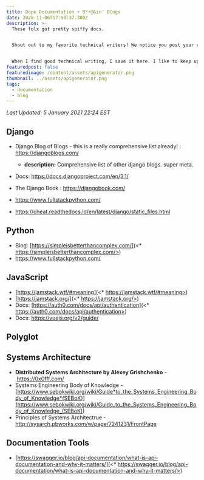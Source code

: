 ```yaml
---
title: Dope Documentation + B*+@&in' Blogs
date: 2020-11-06T17:58:37.300Z
description: >-
  These folx got pretty spiffy docs. 


  Shout out to my favorite technical writers! We notice you post your versions at the top of the tutorial, we love your accessible and simple color scheme, thank you for having the right code / content combo. We salute you.


  When I find good technical writing, I save it here. I like to keep up with best practices. More to come...
featuredpost: false
featuredimage: /content/assets/apigenerator.png
thumbnail: ../assets/apigenerator.png
tags:
  - documentation
  - blog
---
```


_Last Updated: 5 January 2021 22:24 EST_

## Django

- Django Blog of Blogs - this is a really comprehensive list already! : <https://djangoblogs.com/>

  - **description:** Comprehensive list of other django blogs. super meta.

- Docs: <https://docs.djangoproject.com/en/3.1/>
- The Django Book : <https://djangobook.com/>
- <https://www.fullstackpython.com/>
- <https://cheat.readthedocs.io/en/latest/django/static_files.html>

## Python

- Blog: [https://simpleisbetterthancomplex.com/](<* https://simpleisbetterthancomplex.com/>)
- <https://www.fullstackpython.com/>

## JavaScript

- [https://jamstack.wtf/#meaning](<* https://jamstack.wtf/#meaning>)
- [https://jamstack.org/](<* https://jamstack.org/>)
- Docs: [https://auth0.com/docs/api/authentication](<* https://auth0.com/docs/api/authentication>)
- Docs: <https://vuejs.org/v2/guide/>

## Polyglot

## Systems Architecture

- **Distributed Systems Architecture by Alexey Grishchenko** - <https://0x0fff.com/>
- Systems Engineering Body of Knowledge - [https://www.sebokwiki.org/wiki/Guide*to_the_Systems_Engineering_Body_of_Knowledge*(SEBoK)](<https://www.sebokwiki.org/wiki/Guide_to_the_Systems_Engineering_Body_of_Knowledge_(SEBoK)>)
- Principles of Systems Architectrue - <http://sysarch.pbworks.com/w/page/7241231/FrontPage>

## Documentation Tools

- [https://swagger.io/blog/api-documentation/what-is-api-documentation-and-why-it-matters/](<* https://swagger.io/blog/api-documentation/what-is-api-documentation-and-why-it-matters/>)
